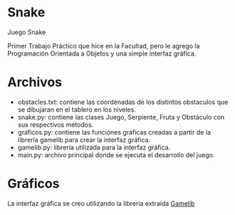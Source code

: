# Snake
Juego Snake

Primer Trabajo Práctico que hice en la Facultad, pero le agrego la Programación Orientada a Objetos y una simple interfaz gráfica.

# Archivos

* obstacles.txt: contiene las coordenadas de los distintos obstaculos que se dibujaran en el tablero en los niveles.
* snake.py: contiene las clases Juego, Serpiente, Fruta y Obstáculo con sus respectivos métodos.
* gráficos.py: contiene las funciónes gráficas creadas a partir de la librería gamelib para crear la interfaz gráfica.
* gamelib.py: librería utilizada para la interfaz gráfica.
* main.py: archivo principal donde se ejecuta el desarrollo del juego.


# Gráficos
La interfaz gráfica se creo utilizando la librería extraída [Gamelib](https://github.com/dessaya/python-gamelib)
